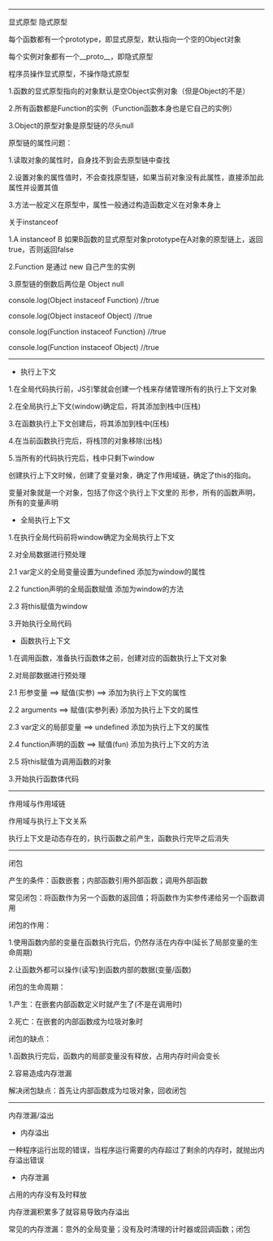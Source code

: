 -------
显式原型 隐式原型

每个函数都有一个prototype，即显式原型，默认指向一个空的Object对象

每个实例对象都有一个__proto__，即隐式原型

程序员操作显式原型，不操作隐式原型

1.函数的显式原型指向的对象默认是空Object实例对象（但是Object的不是）

2.所有函数都是Function的实例（Function函数本身也是它自己的实例）

3.Object的原型对象是原型链的尽头null

原型链的属性问题：

1.读取对象的属性时，自身找不到会去原型链中查找

2.设置对象的属性值时，不会查找原型链，如果当前对象没有此属性，直接添加此属性并设置其值

3.方法一般定义在原型中，属性一般通过构造函数定义在对象本身上

关于instanceof

1.A instanceof B 如果B函数的显式原型对象prototype在A对象的原型链上，返回true，否则返回false

2.Function 是通过 new 自己产生的实例

3.原型链的倒数后两位是 Object null

console.log(Object instaceof Function) //true

console.log(Object instaceof Object) //true

console.log(Function instaceof Function) //true

console.log(Function instaceof Object) //true

-------
* 执行上下文

1.在全局代码执行前，JS引擎就会创建一个栈来存储管理所有的执行上下文对象

2.在全局执行上下文(window)确定后，将其添加到栈中(压栈)

3.在函数执行上下文创建后，将其添加到栈中(压栈)

4.在当前函数执行完后，将栈顶的对象移除(出栈)

5.当所有的代码执行完后，栈中只剩下window

创建执行上下文时候，创建了变量对象，确定了作用域链，确定了this的指向。

变量对象就是一个对象，包括了你这个执行上下文里的 形参，所有的函数声明，所有的变量声明

* 全局执行上下文

1.在执行全局代码前将window确定为全局执行上下文

2.对全局数据进行预处理

2.1 var定义的全局变量设置为undefined 添加为window的属性

2.2 function声明的全局函数赋值 添加为window的方法

2.3 将this赋值为window

3.开始执行全局代码

* 函数执行上下文

1.在调用函数，准备执行函数体之前，创建对应的函数执行上下文对象

2.对局部数据进行预处理

2.1 形参变量 ==> 赋值(实参) ==> 添加为执行上下文的属性

2.2 arguments ==> 赋值(实参列表) 添加为执行上下文的属性

2.3 var定义的局部变量 ==> undefined 添加为执行上下文的属性

2.4 function声明的函数 ==> 赋值(fun) 添加为执行上下文的方法

2.5 将this赋值为调用函数的对象

3.开始执行函数体代码

-------
作用域与作用域链

作用域与执行上下文关系

执行上下文是动态存在的，执行函数之前产生，函数执行完毕之后消失

-------
闭包

产生的条件：函数嵌套；内部函数引用外部函数；调用外部函数

常见闭包：将函数作为另一个函数的返回值；将函数作为实参传递给另一个函数调用

闭包的作用：

1.使用函数内部的变量在函数执行完后，仍然存活在内存中(延长了局部变量的生命周期)

2.让函数外都可以操作(读写)到函数内部的数据(变量/函数)

闭包的生命周期：

1.产生：在嵌套内部函数定义时就产生了(不是在调用时)

2.死亡：在嵌套的内部函数成为垃圾对象时

闭包的缺点：

1.函数执行完后，函数内的局部变量没有释放，占用内存时间会变长

2.容易造成内存泄漏

解决闭包缺点：首先让内部函数成为垃圾对象，回收闭包

-------
内存泄漏/溢出

* 内存溢出

一种程序运行出现的错误，当程序运行需要的内存超过了剩余的内存时，就抛出内存溢出错误

* 内存泄漏

占用的内存没有及时释放

内存泄漏积累多了就容易导致内存溢出

常见的内存泄漏：意外的全局变量；没有及时清理的计时器或回调函数；闭包



